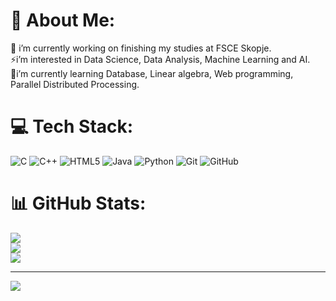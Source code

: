 # 📌 About Me:
🔭 i’m currently working on finishing my studies at FSCE Skopje.<br>⚡i’m interested in Data Science, Data Analysis, Machine Learning and AI.<br>🌱i’m currently learning Database, Linear algebra, Web programming, Parallel Distributed Processing.


# 💻 Tech Stack:
![C](https://img.shields.io/badge/c-%2300599C.svg?style=flat&logo=c&logoColor=white) ![C++](https://img.shields.io/badge/c++-%2300599C.svg?style=flat&logo=c%2B%2B&logoColor=white) ![HTML5](https://img.shields.io/badge/html5-%23E34F26.svg?style=flat&logo=html5&logoColor=white) ![Java](https://img.shields.io/badge/java-%23ED8B00.svg?style=flat&logo=openjdk&logoColor=white) ![Python](https://img.shields.io/badge/python-3670A0?style=flat&logo=python&logoColor=ffdd54) ![Git](https://img.shields.io/badge/git-%23F05033.svg?style=flat&logo=git&logoColor=white) ![GitHub](https://img.shields.io/badge/github-%23121011.svg?style=flat&logo=github&logoColor=white)
# 📊 GitHub Stats:
![](https://github-readme-stats.vercel.app/api?username=stamenovmartin&theme=transparent&hide_border=true&include_all_commits=true&count_private=false)<br/>
![](https://github-readme-streak-stats.herokuapp.com/?user=stamenovmartin&theme=transparent&hide_border=true)<br/>
![](https://github-readme-stats.vercel.app/api/top-langs/?username=stamenovmartin&theme=transparent&hide_border=true&include_all_commits=true&count_private=false&layout=compact)

---
[![](https://visitcount.itsvg.in/api?id=stamenovmartin&icon=3&color=12)](https://visitcount.itsvg.in)

<!-- Proudly created with GPRM ( https://gprm.itsvg.in ) -->
